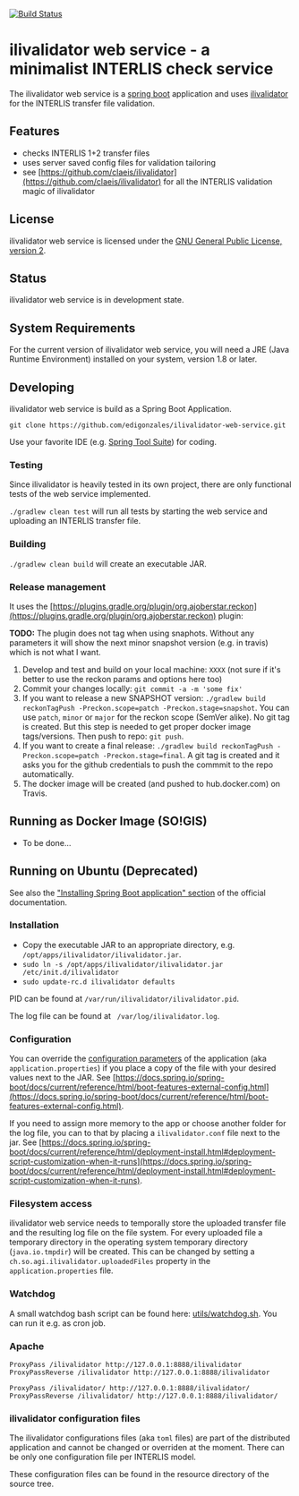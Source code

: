 [![Build Status](https://travis-ci.org/sogis/ilivalidator-web-service.svg?branch=master)](https://travis-ci.org/sogis/ilivalidator-web-service)

# ilivalidator web service - a minimalist INTERLIS check service

The ilivalidator web service is a [spring boot](https://projects.spring.io/spring-boot/) application and uses [ilivalidator](https://github.com/claeis/ilivalidator) for the INTERLIS transfer file validation.

## Features

* checks INTERLIS 1+2 transfer files
* uses server saved config files for validation tailoring
* see [https://github.com/claeis/ilivalidator](https://github.com/claeis/ilivalidator) for all the INTERLIS validation magic of ilivalidator 

## License

ilivalidator web service is licensed under the [GNU General Public License, version 2](LICENSE).

## Status

ilivalidator web service is in development state.

## System Requirements

For the current version of ilivalidator web service, you will need a JRE (Java Runtime Environment) installed on your system, version 1.8 or later.

## Developing

ilivalidator web service is build as a Spring Boot Application.

`git clone https://github.com/edigonzales/ilivalidator-web-service.git` 

Use your favorite IDE (e.g. [Spring Tool Suite](https://spring.io/tools/sts/all)) for coding.

### Testing

Since ilivalidator is heavily tested in its own project, there are only functional tests of the web service implemented.

`./gradlew clean test` will run all tests by starting the web service and uploading an INTERLIS transfer file.

### Building

`./gradlew clean build` will create an executable JAR.

### Release management

It uses the [https://plugins.gradle.org/plugin/org.ajoberstar.reckon](https://plugins.gradle.org/plugin/org.ajoberstar.reckon) plugin:

**TODO:** The plugin does not tag when using snaphots. Without any parameters it will show the next minor snapshot version (e.g. in travis) which is not what I want.

1. Develop and test and build on your local machine: `XXXX` (not sure if it's better to use the reckon params and options here too)
2. Commit your changes locally: `git commit -a -m 'some fix'`
3. If you want to release a new SNAPSHOT version: `./gradlew build reckonTagPush -Preckon.scope=patch -Preckon.stage=snapshot`. You can use `patch`, `minor` or `major` for the reckon scope (SemVer alike). No git tag is created. But this step is needed to get proper docker image tags/versions. Then push to repo: `git push`.
4. If you want to create a final release: `./gradlew build reckonTagPush -Preckon.scope=patch -Preckon.stage=final`. A git tag is created and it asks you for the github credentials to push the commmit to the repo automatically.
5. The docker image will be created (and pushed to hub.docker.com) on Travis.

## Running as Docker Image (SO!GIS)
* To be done... 

## Running on Ubuntu (Deprecated)

See also the ["Installing Spring Boot application" section](https://docs.spring.io/spring-boot/docs/current/reference/html/deployment-install.html) of the official documentation.

### Installation 

* Copy the executable JAR to an appropriate directory, e.g. `/opt/apps/ilivalidator/ilivalidator.jar`.
* `sudo ln -s /opt/apps/ilivalidator/ilivalidator.jar /etc/init.d/ilivalidator`
* `sudo update-rc.d ilivalidator defaults`

PID can be found at `/var/run/ilivalidator/ilivalidator.pid`.

The log file can be found at ` /var/log/ilivalidator.log`.

### Configuration

You can override the [configuration parameters](src/main/resources/application.properties) of the application (aka `application.properties`) if you place a copy of the file with your desired values next to the JAR. See [https://docs.spring.io/spring-boot/docs/current/reference/html/boot-features-external-config.html](https://docs.spring.io/spring-boot/docs/current/reference/html/boot-features-external-config.html).


If you need to assign more memory to the app or choose another folder for the log file, you can to that by placing a `ilivalidator.conf` file next to the jar. See [https://docs.spring.io/spring-boot/docs/current/reference/html/deployment-install.html#deployment-script-customization-when-it-runs](https://docs.spring.io/spring-boot/docs/current/reference/html/deployment-install.html#deployment-script-customization-when-it-runs).

### Filesystem access

ilivalidator web service needs to temporally store the uploaded transfer file and the resulting log file on the file system. For every uploaded file a temporary directory in the operating system temporary directory (`java.io.tmpdir`) will be created. This can be changed by setting a `ch.so.agi.ilivalidator.uploadedFiles` property in the `application.properties` file.

### Watchdog

A small watchdog bash script can be found here: [utils/watchdog.sh](utils/watchdog.sh). You can run it e.g. as cron job.

### Apache

```
ProxyPass /ilivalidator http://127.0.0.1:8888/ilivalidator
ProxyPassReverse /ilivalidator http://127.0.0.1:8888/ilivalidator

ProxyPass /ilivalidator/ http://127.0.0.1:8888/ilivalidator/
ProxyPassReverse /ilivalidator/ http://127.0.0.1:8888/ilivalidator/
```

### ilivalidator configuration files

The ilivalidator configurations files (aka `toml` files) are part of the distributed application and cannot be changed or overriden at the moment. There can be only one configuration file per INTERLIS model.

These configuration files can be found in the resource directory of the source tree.

